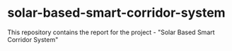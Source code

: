 # solar-based-smart-corridor-system

This repository contains the report for the project - "Solar Based Smart Corridor System"
